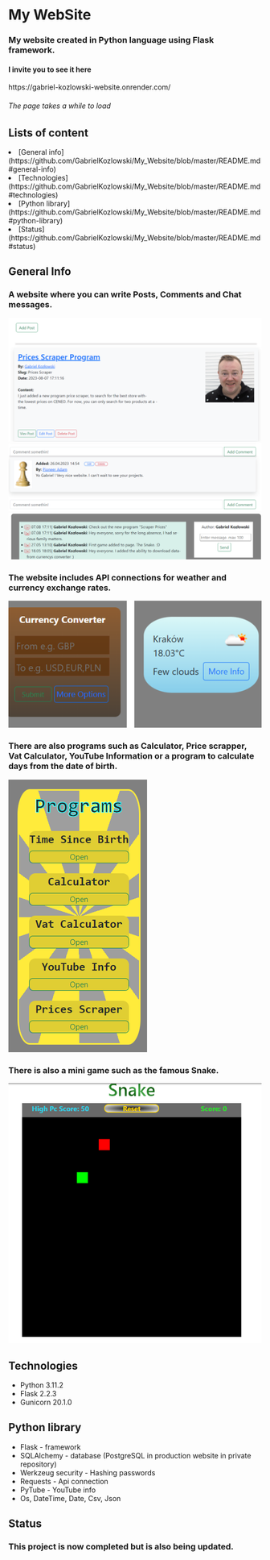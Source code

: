 <h1><b>My WebSite</b></h1>

<h3>My website created in Python language using Flask framework.</h3>

<h4>I invite you to see it here</h4>
<url>https://gabriel-kozlowski-website.onrender.com/</url>
<h6>The page takes a while to load</h6>

<h2>Lists of content</h2>
<li>[General info](https://github.com/GabrielKozlowski/My_Website/blob/master/README.md#general-info)</li>
<li>[Technologies](https://github.com/GabrielKozlowski/My_Website/blob/master/README.md#technologies)</li>
<li>[Python library](https://github.com/GabrielKozlowski/My_Website/blob/master/README.md#python-library)</li>
<li>[Status](https://github.com/GabrielKozlowski/My_Website/blob/master/README.md#status)</li>


<h2><b>General Info</b></h2>

<h3>A website where you can write Posts, Comments and Chat messages.</h3>

<img src="/static/images/posts_foto.png">
<img src="/static/images/comment_foto.png">
<img src="/static/images/chat_foto.png">




<h3>The website includes API connections for weather and currency exchange rates.</h3>

<img src="/static/images/currency_weather_foto.png">



<h3>There are also programs such as 
Calculator, Price scrapper, Vat Calculator, YouTube Information or 
a program to calculate days from the date of birth.</h3>

<img src="/static/images/programs_foto.png">

<h3>There is also a mini game such as the famous Snake.</h3>

<img src="/static/images/snake_foto.png">




<h2><b>Technologies</b></h2>

<ul>
    <li>Python 3.11.2</li>
    <li>Flask  2.2.3</li>
    <li>Gunicorn  20.1.0</li>
</ul>

<h2><b>Python library</b></h2>

<ul>
    <li>Flask - framework</li>
    <li>SQLAlchemy - database (PostgreSQL in production website in private repository)</li>
    <li>Werkzeug security - Hashing passwords</li>
    <li>Requests - Api connection</li>
    <li>PyTube - YouTube info</li>
    <li>Os, DateTime, Date, Csv, Json</li>
</ul>


<h2><b>Status</b></h2>

<h3>This project is now completed
but is also being updated.</h3>
